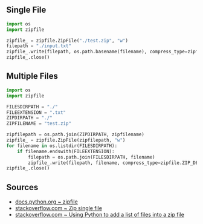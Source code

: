 ## Single File

```python
import os
import zipfile

zipfile_ = zipfile.ZipFile("./test.zip", "w")
filepath = "./input.txt"
zipfile_.write(filepath, os.path.basename(filename), compress_type=zipfile.ZIP_DEFLATED)
zipfile_.close()
```

## Multiple Files

```python
import os
import zipfile

FILESDIRPATH = "./"
FILEEXTENSION = ".txt"
ZIPDIRPATH = "./"
ZIPFILENAME = "test.zip"

zipfilepath = os.path.join(ZIPDIRPATH, zipfilename)
zipfile_ = zipfile.ZipFile(zipfilepath, "w")
for filename in os.listdir(FILESDIRPATH):
    if filename.endswith(FILEEXTENSION):
        filepath = os.path.join(FILESDIRPATH, filename)
        zipfile_.write(filepath, filename, compress_type=zipfile.ZIP_DEFLATED)
zipfile_.close()
```

## Sources

- [docs.python.org ~ zipfile](https://docs.python.org/3/library/zipfile.html)
- [stackoverflow.com ~ Zip single file](https://stackoverflow.com/a/42214596)
- [stackoverflow.com ~ Using Python to add a list of files into a zip file](https://stackoverflow.com/a/25615573)
